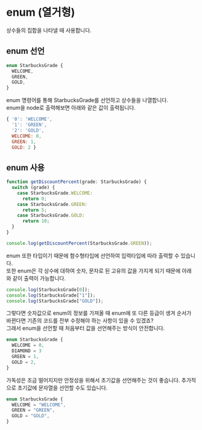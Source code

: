 # enum (열거형)

상수들의 집합을 나타낼 때 사용합니다.

## enum 선언

```ts
enum StarbucksGrade {
  WELCOME,
  GREEN,
  GOLD,
}
```

enum 명령어를 통해 StarbucksGrade를 선언하고 상수들을 나열합니다.<br />
enum을 node로 출력해보면 아래와 같은 값이 출력됩니다.

```js
{ '0': 'WELCOME',
  '1': 'GREEN',
  '2': 'GOLD',
  WELCOME: 0,
  GREEN: 1,
  GOLD: 2 }
```

## enum 사용

```ts
function getDiscountPercent(grade: StarbucksGrade) {
  switch (grade) {
    case StarbucksGrade.WELCOME:
      return 0;
    case StarbucksGrade.GREEN:
      return 5;
    case StarbucksGrade.GOLD:
      return 10;
  }
}

console.log(getDiscountPercent(StarbucksGrade.GREEN));
```

enum 또한 타입이기 때문에 함수형타입에 선언하여 입력타입에 따라 출력할 수 있습니다.<br />
또한 enum은 각 상수에 대하여 숫자, 문자로 된 고유의 값을 가지게 되기 때문에 아래와 같이 출력이 가능합니다.

```js
console.log(StarbucksGrade[0]);
console.log(StarbucksGrade["1"]);
console.log(StarbucksGrade["GOLD"]);
```

그렇다면 숫자값으로 enum의 정보를 가져올 때 enum에 또 다른 등급이 생겨 순서가 바뀐다면 기존의 코드를 전부 수정해야 하는 사항이 있을 수 있겠죠?<br />
그래서 enum을 선언할 때 처음부터 값을 선언해주는 방식이 안전합니다.

```ts
enum StarbucksGrade {
  WELCOME = 0,
  DIAMOND = 3
  GREEN = 1,
  GOLD = 2,
}
```

가독성은 조금 떨어지지만 안정성을 위해서 초기값을 선언해주는 것이 좋습니다. 추가적으로 초기값에 문자열을 선언할 수도 있습니다.

```ts
enum StarbucksGrade {
  WELCOME = "WELCOME",
  GREEN = "GREEN",
  GOLD = "GOLD",
}
```
